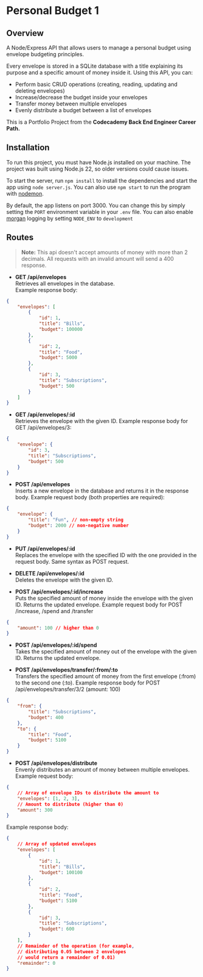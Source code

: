 # Personal Budget 1
## Overview
A Node/Express API that allows users to manage a personal budget using envelope budgeting principles.

Every envelope is stored in a SQLite database with a title explaining its purpose and a specific amount of money inside it. Using this API, you can:
- Perform basic CRUD operations (creating, reading, updating and deleting envelopes)
- Increase/decrease the budget inside your envelopes
- Transfer money between multiple envelopes
- Evenly distribute a budget between a list of envelopes

This is a Portfolio Project from the **Codecademy Back End Engineer Career Path.**

## Installation
To run this project, you must have Node.js installed on your machine. The project was built using Node.js 22, so older versions could cause issues.

To start the server, run `npm install` to install the dependencies and start the app using `node server.js`. You can also use `npm start` to run the program with [nodemon](https://www.npmjs.com/package/nodemon).  

By default, the app listens on port 3000. You can change this by simply setting the `PORT` environment variable in your `.env` file. You can also enable [morgan](https://www.npmjs.com/package/morgan) logging by setting `NODE_ENV` to `development`

## Routes
> **Note:** This api doesn't accept amounts of money with more than 2 decimals. All requests with an invalid amount will send a 400 response.
- **GET /api/envelopes**  
Retrieves all envelopes in the database.  
Example response body:
```json
{
    "envelopes": [
        {
            "id": 1,
            "title": "Bills",
            "budget": 100000
        },
        {
            "id": 2,
            "title": "Food",
            "budget": 5000
        },
        {
            "id": 3,
            "title": "Subscriptions",
            "budget": 500
        }
    ]
}
```
- **GET /api/envelopes/:id**  
Retrieves the envelope with the given ID.
Example response body for GET /api/envelopes/3:
```json
{
    "envelope": {
        "id": 3,
        "title": "Subscriptions",
        "budget": 500
    }
}
```
- **POST /api/envelopes**  
Inserts a new envelope in the database and returns it in the response body.
Example request body (both properties are required):
```json
{
    "envelope": {
        "title": "Fun", // non-empty string
        "budget": 2000 // non-negative number
    }
}
```
- **PUT /api/envelopes/:id**  
Replaces the envelope with the specified ID with the one provided in the request body. Same syntax as POST request.  

- **DELETE /api/envelopes/:id**  
Deletes the envelope with the given ID.  

- **POST /api/envelopes/:id/increase**  
Puts the specified amount of money inside the envelope with the given ID. Returns the updated envelope.
Example request body for POST /increase, /spend and /transfer
```json
{
    "amount": 100 // higher than 0
}
```
- **POST /api/envelopes/:id/spend**  
Takes the specified amount of money out of the envelope with the given ID. Returns the updated envelope.  

- **POST /api/envelopes/transfer/:from/:to**  
Transfers the specified amount of money from the first envelope (:from) to the second one (:to).
Example response body for POST /api/envelopes/transfer/3/2 (amount: 100)
```json
{
    "from": {
        "title": "Subscriptions",
        "budget": 400
    },
    "to": {
        "title": "Food",
        "budget": 5100
    }
}
```
- **POST /api/envelopes/distribute**  
Envenly distributes an amount of money between multiple envelopes.
Example request body:
```json
{
    // Array of envelope IDs to distribute the amount to 
    "envelopes": [1, 2, 3],
    // Amount to distribute (higher than 0)
    "amount": 300
}
```
Example response body:
```json
{
    // Array of updated envelopes
    "envelopes": [
        {
            "id": 1,
            "title": "Bills",
            "budget": 100100
        },
        {
            "id": 2,
            "title": "Food",
            "budget": 5100
        },
        {
            "id": 3,
            "title": "Subscriptions",
            "budget": 600
        }
    ],
    // Remainder of the operation (for example,
    // distributing 0.05 between 2 envelopes
    // would return a remainder of 0.01)
    "remainder": 0
}